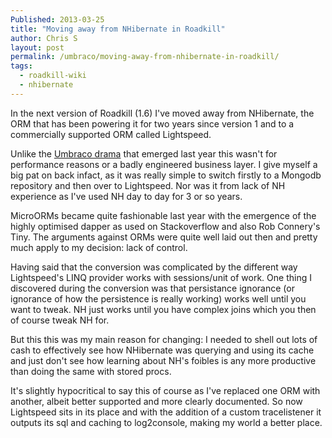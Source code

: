 ```yaml
---
Published: 2013-03-25
title: "Moving away from NHibernate in Roadkill"
author: Chris S
layout: post
permalink: /umbraco/moving-away-from-nhibernate-in-roadkill/
tags:
  - roadkill-wiki
  - nhibernate
---
```

In the next version of Roadkill (1.6) I've moved away from NHibernate, the ORM that has been powering it for two years since version 1 and to a commercially supported ORM called Lightspeed.

Unlike the [Umbraco drama][1] that emerged last year this wasn't for performance reasons or a badly engineered business layer. I give myself a big pat on back infact, as it was really simple to switch firstly to a Mongodb repository and then over to Lightspeed. Nor was it from lack of NH experience as I've used NH day to day for 3 or so years.

<!--more-->

MicroORMs became quite fashionable last year with the emergence of the highly optimised dapper as used on Stackoverflow and also Rob Connery's Tiny. The arguments against ORMs were quite well laid out then and pretty much apply to my decision: lack of control.

Having said that the conversion was complicated by the different way Lightspeed's LINQ provider works with sessions/unit of work. One thing I discovered during the conversion was that persistance ignorance (or ignorance of how the persistence is really working) works well until you want to tweak. NH just works until you have complex joins which you then of course tweak NH for. 

But this this was my main reason for changing: I needed to shell out lots of cash to effectively see how NHibernate was querying and using its cache and just don't see how learning about NH's foibles is any more productive than doing the same with stored procs.

It's slightly hypocritical to say this of course as I've replaced one ORM with another, albeit better supported and more clearly documented. So now Lightspeed sits in its place and with the addition of a custom tracelistener it outputs its sql and caching to log2console, making my world a better place.

 [1]: http://ayende.com/blog/156577/on-umbracos-nhibernates-pullout